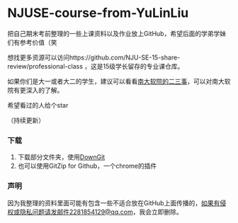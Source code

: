 # NJUSE-course-from-YuLinLiu
把自己期末考前整理的一些上课资料以及作业放上GitHub，希望后面的学弟学妹们有参考价值（笑

想找更多资源可以访问https://github.com/NJU-SE-15-share-review/professional-class
，这是15级学长留存的专业课仓库。

如果你们是大一或者大二的学生，建议可以看看[南大软院的二三事](https://github.com/1Lucifer1/NJUSE-course-from-YuLinLiu/tree/master/%E5%85%B3%E4%BA%8E%E5%8D%97%E5%A4%A7%E8%BD%AF%E9%99%A2%E7%9A%84%E4%BA%8C%E4%B8%89%E4%BA%8B)，可以对南大软院有更深入的了解。

希望看过的人给个star

（持续更新）

### 下载

1. 下载部分文件夹，使用[DownGit](http://tool.mkblog.cn/downgit/#/home)
2. 也可以使用GitZip for Github，一个chrome的插件

### 声明

因为我整理的资料里面可能有包含一些不适合放在GitHub上面传播的，如果有侵权或隐私问题请发邮件2281854129@qq.com，我会立即删除。

